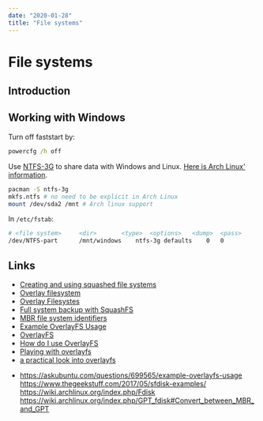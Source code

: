 ```yaml
---
date: "2020-01-28"
title: "File systems"
---
```

<!-- 2020-01-27-Simplest-possible-Linux-boot -->

<!-- markdownlint-disable MD025 -->
# File systems
<!-- markdownlint-enable MD025 -->

## Introduction

## Working with Windows

Turn off faststart by:

```cmd
powercfg /h off
```

Use [NTFS-3G](https://www.tuxera.com/community/ntfs-3g-faq/) to share data with Windows and Linux.  [Here is Arch Linux' information](https://wiki.archlinux.org/index.php/NTFS-3G).

```bash
pacman -S ntfs-3g
mkfs.ntfs # no need to be explicit in Arch Linux
mount /dev/sda2 /mnt # Arch linux support
```

In `/etc/fstab`:

```bash
# <file system>		<dir>		<type>	<options>	<dump>	<pass>
/dev/NTFS-part		/mnt/windows	ntfs-3g	defaults	0	0
```

## Links

* [Creating and using squashed file systems](https://www.tldp.org/HOWTO/SquashFS-HOWTO/creatingandusing.html)
* [Overlay filesystem](https://wiki.archlinux.org/index.php/Overlay_filesystem)
* [Overlay Filesystes](https://www.kernel.org/doc/Documentation/filesystems/overlayfs.txt)
* [Full system backup with SquashFS](https://wiki.archlinux.org/index.php/Full_system_backup_with_SquashFS)
* [MBR file system identifiers](https://www.win.tue.nl/~aeb/partitions/partition_types-1.html)
* [Example OverlayFS Usage](https://askubuntu.com/questions/699565/example-overlayfs-usage)
* [OverlayFS](https://blog.programster.org/overlayfs)
* [How do I use OverlayFS](https://askubuntu.com/questions/109413/how-do-i-use-overlayfs/109441#109441)
* [Playing with overlayfs](http://jasonwryan.com/blog/2015/01/19/overlayfs/)
* [a practical look into overlayfs](https://ops.tips/notes/practical-look-into-overlayfs/)

<!-- markdownlint-disable MD034 -->
* https://askubuntu.com/questions/699565/example-overlayfs-usage
https://www.thegeekstuff.com/2017/05/sfdisk-examples/
https://wiki.archlinux.org/index.php/Fdisk
https://wiki.archlinux.org/index.php/GPT_fdisk#Convert_between_MBR_and_GPT
<!-- markdownlint-enable MD034 -->
